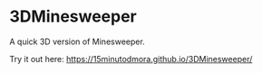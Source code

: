# 3DMinesweeper

A quick 3D version of Minesweeper.

Try it out here:
https://15minutodmora.github.io/3DMinesweeper/
